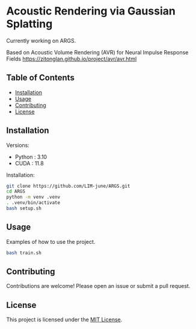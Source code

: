 # Acoustic Rendering via Gaussian Splatting

Currently working on ARGS.

Based on Acoustic Volume Rendering (AVR) for Neural Impulse Response Fields
https://zitonglan.github.io/project/avr/avr.html

## Table of Contents

- [Installation](#installation)
- [Usage](#usage)
- [Contributing](#contributing)
- [License](#license)

## Installation

Versions:
- Python : 3.10
- CUDA : 11.8

Installation:

```bash
git clone https://github.com/LIM-june/ARGS.git
cd ARGS
python -m venv .venv
. .venv/bin/activate
bash setup.sh
```

## Usage

Examples of how to use the project.

```bash
bash train.sh
```

## Contributing

Contributions are welcome! Please open an issue or submit a pull request.

## License

This project is licensed under the [MIT License](LICENSE).